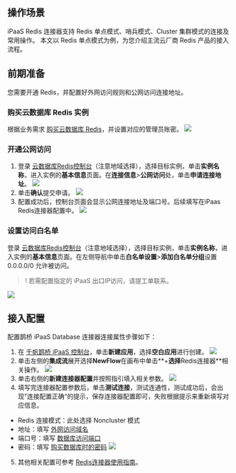 
## 操作场景
iPaaS Redis 连接器支持 Redis 单点模式、哨兵模式、Cluster 集群模式的连接及常用操作。
本文以 Redis 单点模式为例，为您介绍主流云厂商 Redis 产品的接入流程。


## 前期准备
您需要开通 Redis，并配置好外网访问规则和公网访问连接地址。

### 购买云数据库 Redis 实例

根据业务需求 [购买云数据库 Redis](https://kvstore.console.aliyun.com/Redis/instance/cn-hangzhou)，并设置对应的管理员账密[](id:method2)。
![](https://qcloudimg.tencent-cloud.cn/raw/a0d49b5cf55416fbb4d3fb2a44880bdd.png)


### 开通公网访问

1. 登录 [云数据库Redis控制台](https://kvstore.console.aliyun.com/Redis/instance/cn-hangzhou)（注意地域选择），选择目标实例，单击**实例名称**，进入实例的**基本信息**页面。在**连接信息**>**公网访问**处，单击**申请连接地址**。
![](https://qcloudimg.tencent-cloud.cn/raw/24787d3093696a5008ff188122a20bbf.png)
2. 单击**确认**提交申请。
![](https://qcloudimg.tencent-cloud.cn/raw/a7c77d3d8d9bcabf43e10c0f28cffd2a.png)
3. 配置成功后，控制台页面会显示公网连接地址及端口号。后续填写在iPaas Redis连接器配置中[](id:method1)。
![](https://qcloudimg.tencent-cloud.cn/raw/ddde86cc63d34646e9a139d9d936f373.png)

### 设置访问白名单
登录 [云数据库Redis控制台](https://kvstore.console.aliyun.com/Redis/instance/cn-hangzhou)（注意地域选择），选择目标实例，单击**实例名称**，进入实例的**基本信息**页面。在左侧导航中单击**白名单设置**>**添加白名单分组**设置0.0.0.0/0 允许被访问。
>! 若需配置指定的 iPaaS 出口IP访问，请提工单联系。
>
![](https://qcloudimg.tencent-cloud.cn/raw/f9a3226b46a053a32a6925fbe98918ff.png)

## 接入配置
配置鹊桥 iPaaS Database 连接器连接属性步骤如下：

1. 在 [千帆鹊桥 iPaaS 控制台](https://console.cloud.tencent.com/ipaas)，单击**新建应用**，选择**空白应用**进行创建。
![](https://qcloudimg.tencent-cloud.cn/raw/f0e3a02558a61e6168e4a6c993931820.png)
2. 单击左侧的**集成流**展开选择**NewFlow**在画布中单击**+**选择**Redis连接器**相关操作。
![](https://qcloudimg.tencent-cloud.cn/raw/865f5d010b10fd5084f3c02d121e9d48.png)
3. 单击右侧的**新建连接器配置**并按照指引填入相关参数。
![](https://qcloudimg.tencent-cloud.cn/raw/b1a4c023f49bc1192b8c7b1a4347dc68.png)
4. 填写完连接器配置参数后，单击**测试连接**，测试连通性，测试成功后，会出现”连接配置正确“的提示，保存连接器配置即可，失败根据提示来重新填写对应信息。
 - Redis 连接模式：此处选择 Noncluster 模式
 - 地址：填写 [外网访问域名](#method1)
 - 端口号：填写 [数据库访问端口](#method1)
 - 密码：填写 [购买数据库时的密码](#method2)
![](https://qcloudimg.tencent-cloud.cn/raw/520072c2a7dc07f864885dd5cec52a6b.png)
5. 其他相关配置可参考 [Redis连接器使用指南](https://cloud.tencent.com/document/product/1270/55479)。



